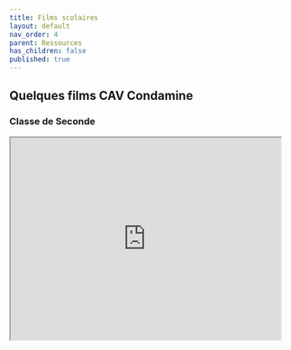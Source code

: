 ```yaml
---
title: Films scolaires
layout: default
nav_order: 4
parent: Ressources
has_children: false
published: true
---
```

## Quelques films CAV Condamine
### Classe de Seconde
<iframe src="https://drive.google.com/file/d/1wRToQT36tIRlt-LQU35JoJukSCCP92w9/preview" width="480" height="360" allow="autoplay"></iframe>

